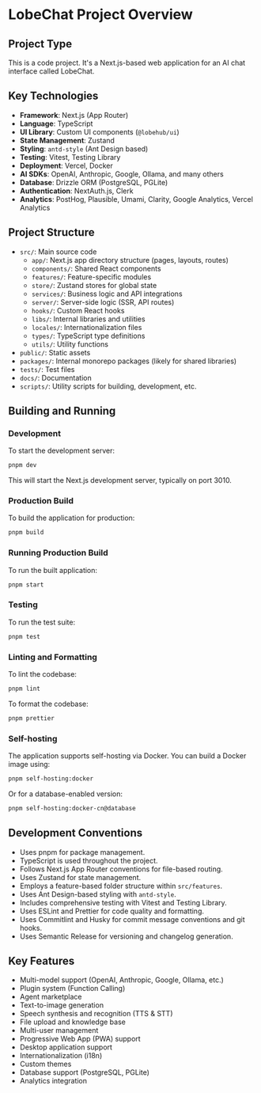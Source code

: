 # LobeChat Project Overview

## Project Type
This is a code project. It's a Next.js-based web application for an AI chat interface called LobeChat.

## Key Technologies
- **Framework**: Next.js (App Router)
- **Language**: TypeScript
- **UI Library**: Custom UI components (`@lobehub/ui`)
- **State Management**: Zustand
- **Styling**: `antd-style` (Ant Design based)
- **Testing**: Vitest, Testing Library
- **Deployment**: Vercel, Docker
- **AI SDKs**: OpenAI, Anthropic, Google, Ollama, and many others
- **Database**: Drizzle ORM (PostgreSQL, PGLite)
- **Authentication**: NextAuth.js, Clerk
- **Analytics**: PostHog, Plausible, Umami, Clarity, Google Analytics, Vercel Analytics

## Project Structure
- `src/`: Main source code
  - `app/`: Next.js app directory structure (pages, layouts, routes)
  - `components/`: Shared React components
  - `features/`: Feature-specific modules
  - `store/`: Zustand stores for global state
  - `services/`: Business logic and API integrations
  - `server/`: Server-side logic (SSR, API routes)
  - `hooks/`: Custom React hooks
  - `libs/`: Internal libraries and utilities
  - `locales/`: Internationalization files
  - `types/`: TypeScript type definitions
  - `utils/`: Utility functions
- `public/`: Static assets
- `packages/`: Internal monorepo packages (likely for shared libraries)
- `tests/`: Test files
- `docs/`: Documentation
- `scripts/`: Utility scripts for building, development, etc.

## Building and Running

### Development
To start the development server:
```bash
pnpm dev
```
This will start the Next.js development server, typically on port 3010.

### Production Build
To build the application for production:
```bash
pnpm build
```

### Running Production Build
To run the built application:
```bash
pnpm start
```

### Testing
To run the test suite:
```bash
pnpm test
```

### Linting and Formatting
To lint the codebase:
```bash
pnpm lint
```

To format the codebase:
```bash
pnpm prettier
```

### Self-hosting
The application supports self-hosting via Docker. You can build a Docker image using:
```bash
pnpm self-hosting:docker
```
Or for a database-enabled version:
```bash
pnpm self-hosting:docker-cn@database
```

## Development Conventions
- Uses pnpm for package management.
- TypeScript is used throughout the project.
- Follows Next.js App Router conventions for file-based routing.
- Uses Zustand for state management.
- Employs a feature-based folder structure within `src/features`.
- Uses Ant Design-based styling with `antd-style`.
- Includes comprehensive testing with Vitest and Testing Library.
- Uses ESLint and Prettier for code quality and formatting.
- Uses Commitlint and Husky for commit message conventions and git hooks.
- Uses Semantic Release for versioning and changelog generation.

## Key Features
- Multi-model support (OpenAI, Anthropic, Google, Ollama, etc.)
- Plugin system (Function Calling)
- Agent marketplace
- Text-to-image generation
- Speech synthesis and recognition (TTS & STT)
- File upload and knowledge base
- Multi-user management
- Progressive Web App (PWA) support
- Desktop application support
- Internationalization (i18n)
- Custom themes
- Database support (PostgreSQL, PGLite)
- Analytics integration